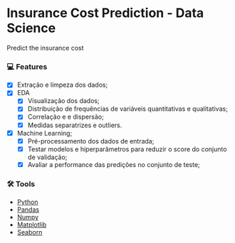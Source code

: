# Insurance Cost Prediction - Data Science

  Predict the insurance cost

### :computer: Features

- [x] Extração e limpeza dos dados;
- [x] EDA
  - [x] Visualização dos dados;
  - [x] Distribuição de frequências de variáveis quantitativas e qualitativas;
  - [x] Correlação e e dispersão;
  - [x] Medidas separatrizes e outliers.
- [x] Machine Learning;
  - [x] Pré-processamento dos dados de entrada;
  - [x] Testar modelos e hiperparâmetros para reduzir o score do conjunto de validação;
  - [x] Avaliar a performance das predições no conjunto de teste;

### 🛠 Tools

- [Python](https://www.python.org/)
- [Pandas](https://pandas.pydata.org/)
- [Numpy](https://numpy.org/)
- [Matplotlib](https://seaborn.pydata.org/)
- [Seaborn](https://matplotlib.org/)
